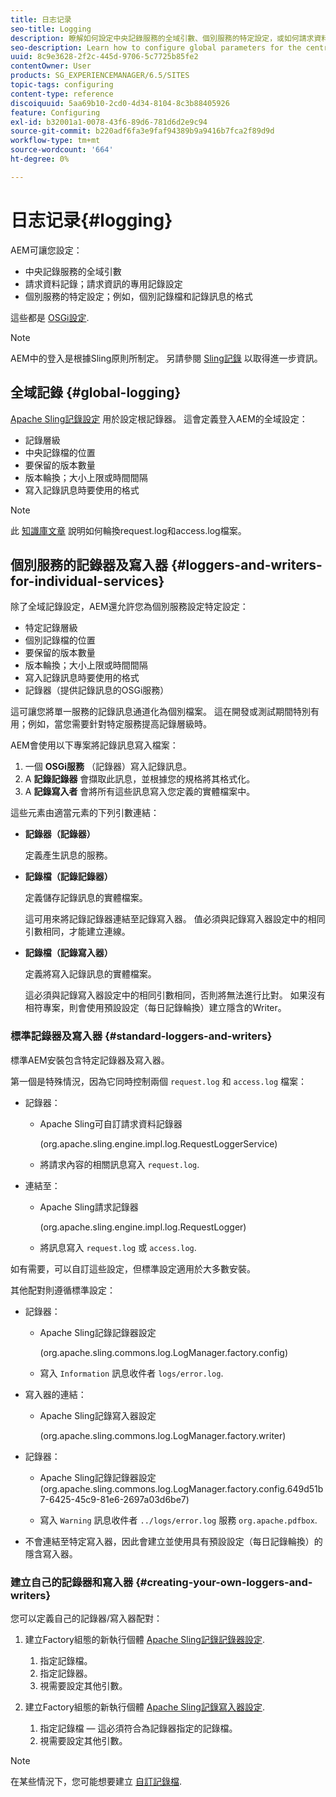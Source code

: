 ```yaml
---
title: 日志记录
seo-title: Logging
description: 瞭解如何設定中央記錄服務的全域引數、個別服務的特定設定，或如何請求資料記錄。
seo-description: Learn how to configure global parameters for the central logging service, specific settings for the individual services or how to request data logging.
uuid: 8c9e3628-2f2c-445d-9706-5c7725b85fe2
contentOwner: User
products: SG_EXPERIENCEMANAGER/6.5/SITES
topic-tags: configuring
content-type: reference
discoiquuid: 5aa69b10-2cd0-4d34-8104-8c3b88405926
feature: Configuring
exl-id: b32001a1-0078-43f6-89d6-781d6d2e9c94
source-git-commit: b220adf6fa3e9faf94389b9a9416b7fca2f89d9d
workflow-type: tm+mt
source-wordcount: '664'
ht-degree: 0%

---
```


# 日志记录{#logging}

AEM可讓您設定：

* 中央記錄服務的全域引數
* 請求資料記錄；請求資訊的專用記錄設定
* 個別服務的特定設定；例如，個別記錄檔和記錄訊息的格式

這些都是 [OSGi設定](/help/sites-deploying/configuring-osgi.md).

>[!NOTE]
>
>AEM中的登入是根據Sling原則所制定。 另請參閱 [Sling記錄](https://sling.apache.org/site/logging.html) 以取得進一步資訊。

## 全域記錄 {#global-logging}

[Apache Sling記錄設定](/help/sites-deploying/osgi-configuration-settings.md) 用於設定根記錄器。 這會定義登入AEM的全域設定：

* 記錄層級
* 中央記錄檔的位置
* 要保留的版本數量
* 版本輪換；大小上限或時間間隔
* 寫入記錄訊息時要使用的格式

>[!NOTE]
>
>此 [知識庫文章](https://helpx.adobe.com/experience-manager/kb/HowToRotateRequestAndAccessLog.html) 說明如何輪換request.log和access.log檔案。

## 個別服務的記錄器及寫入器 {#loggers-and-writers-for-individual-services}

除了全域記錄設定，AEM還允許您為個別服務設定特定設定：

* 特定記錄層級
* 個別記錄檔的位置
* 要保留的版本數量
* 版本輪換；大小上限或時間間隔
* 寫入記錄訊息時要使用的格式
* 記錄器（提供記錄訊息的OSGi服務）

這可讓您將單一服務的記錄訊息通道化為個別檔案。 這在開發或測試期間特別有用；例如，當您需要針對特定服務提高記錄層級時。

AEM會使用以下專案將記錄訊息寫入檔案：

1. 一個 **OSGi服務** （記錄器）寫入記錄訊息。
1. A **記錄記錄器** 會擷取此訊息，並根據您的規格將其格式化。
1. A **記錄寫入者** 會將所有這些訊息寫入您定義的實體檔案中。

這些元素由適當元素的下列引數連結：

* **記錄器（記錄器）**

   定義產生訊息的服務。

* **記錄檔（記錄記錄器）**

   定義儲存記錄訊息的實體檔案。

   這可用來將記錄記錄器連結至記錄寫入器。 值必須與記錄寫入器設定中的相同引數相同，才能建立連線。

* **記錄檔（記錄寫入器）**

   定義將寫入記錄訊息的實體檔案。

   這必須與記錄寫入器設定中的相同引數相同，否則將無法進行比對。 如果沒有相符專案，則會使用預設設定（每日記錄輪換）建立隱含的Writer。

### 標準記錄器及寫入器 {#standard-loggers-and-writers}

標準AEM安裝包含特定記錄器及寫入器。

第一個是特殊情況，因為它同時控制兩個 `request.log` 和 `access.log` 檔案：

* 記錄器：

   * Apache Sling可自訂請求資料記錄器

      (org.apache.sling.engine.impl.log.RequestLoggerService)

   * 將請求內容的相關訊息寫入 `request.log`.

* 連結至：

   * Apache Sling請求記錄器

      (org.apache.sling.engine.impl.log.RequestLogger)

   * 將訊息寫入 `request.log` 或 `access.log`.

如有需要，可以自訂這些設定，但標準設定適用於大多數安裝。

其他配對則遵循標準設定：

* 記錄器：

   * Apache Sling記錄記錄器設定

      (org.apache.sling.commons.log.LogManager.factory.config)

   * 寫入 `Information` 訊息收件者 `logs/error.log`.

* 寫入器的連結：

   * Apache Sling記錄寫入器設定

      (org.apache.sling.commons.log.LogManager.factory.writer)

* 記錄器：

   * Apache Sling記錄記錄器設定(org.apache.sling.commons.log.LogManager.factory.config.649d51b7-6425-45c9-81e6-2697a03d6be7)

   * 寫入 `Warning` 訊息收件者 `../logs/error.log` 服務 `org.apache.pdfbox`.

* 不會連結至特定寫入器，因此會建立並使用具有預設設定（每日記錄輪換）的隱含寫入器。

### 建立自己的記錄器和寫入器 {#creating-your-own-loggers-and-writers}

您可以定義自己的記錄器/寫入器配對：

1. 建立Factory組態的新執行個體 [Apache Sling記錄記錄器設定](/help/sites-deploying/osgi-configuration-settings.md).

   1. 指定記錄檔。
   1. 指定記錄器。
   1. 視需要設定其他引數。

1. 建立Factory組態的新執行個體 [Apache Sling記錄寫入器設定](/help/sites-deploying/osgi-configuration-settings.md).

   1. 指定記錄檔 — 這必須符合為記錄器指定的記錄檔。
   1. 視需要設定其他引數。

>[!NOTE]
>
>在某些情況下，您可能想要建立 [自訂記錄檔](/help/sites-deploying/monitoring-and-maintaining.md#create-a-custom-log-file).
